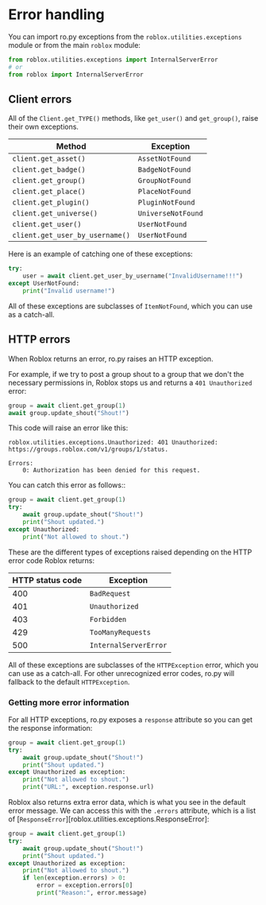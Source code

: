 # Error handling
You can import ro.py exceptions from the `roblox.utilities.exceptions` module or from the main `roblox` module:

```py
from roblox.utilities.exceptions import InternalServerError
# or
from roblox import InternalServerError
```

## Client errors
All of the `Client.get_TYPE()` methods, like `get_user()` and `get_group()`, raise their own exceptions.

| Method                          | Exception          |
|---------------------------------|--------------------|
| `client.get_asset()`            | `AssetNotFound`    |
| `client.get_badge()`            | `BadgeNotFound`    |
| `client.get_group()`            | `GroupNotFound`    |
| `client.get_place()`            | `PlaceNotFound`    |
| `client.get_plugin()`           | `PluginNotFound`   |
| `client.get_universe()`         | `UniverseNotFound` |
| `client.get_user()`             | `UserNotFound`     |
| `client.get_user_by_username()` | `UserNotFound`     |

Here is an example of catching one of these exceptions:
```python
try:
    user = await client.get_user_by_username("InvalidUsername!!!")
except UserNotFound:
    print("Invalid username!")
```

All of these exceptions are subclasses of `ItemNotFound`, which you can use as a catch-all.

## HTTP errors
When Roblox returns an error, ro.py raises an HTTP exception.  

For example, if we try to post a group shout to a group that we don't the necessary permissions in, Roblox stops us and returns a 
`401 Unauthorized` error:
```python
group = await client.get_group(1)
await group.update_shout("Shout!")
```
This code will raise an error like this:
```pytb
roblox.utilities.exceptions.Unauthorized: 401 Unauthorized: https://groups.roblox.com/v1/groups/1/status.

Errors:
	0: Authorization has been denied for this request.
```
You can catch this error as follows::
```python
group = await client.get_group(1)
try:
    await group.update_shout("Shout!")
    print("Shout updated.")
except Unauthorized:
    print("Not allowed to shout.")
```

These are the different types of exceptions raised depending on the HTTP error code Roblox returns:

| HTTP status code | Exception             |
|------------------|-----------------------|
| 400              | `BadRequest`          |
| 401              | `Unauthorized`        |
| 403              | `Forbidden`           |
| 429              | `TooManyRequests`     |
| 500              | `InternalServerError` |

All of these exceptions are subclasses of the `HTTPException` error, which you can use as a catch-all. For other unrecognized error codes, ro.py will fallback to the default `HTTPException`.

### Getting more error information
For all HTTP exceptions, ro.py exposes a `response` attribute so you can get the response information:
```python
group = await client.get_group(1)
try:
    await group.update_shout("Shout!")
    print("Shout updated.")
except Unauthorized as exception:
    print("Not allowed to shout.")
    print("URL:", exception.response.url)
```
Roblox also returns extra error data, which is what you see in the default error message. 
We can access this with the `.errors` attribute, which is a list of [`ResponseError`][roblox.utilities.exceptions.ResponseError]:
```python
group = await client.get_group(1)
try:
    await group.update_shout("Shout!")
    print("Shout updated.")
except Unauthorized as exception:
    print("Not allowed to shout.")
    if len(exception.errors) > 0:
        error = exception.errors[0]
        print("Reason:", error.message)
```
